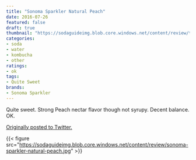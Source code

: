 ```yaml
---
title: "Sonoma Sparkler Natural Peach"
date: 2016-07-26
featured: false
draft: true
thumbnail: "https://sodaguideimg.blob.core.windows.net/content/review/thumbs/sonoma-sparkler-natural-peach.jpg"
categories:
- soda
- water
- kombucha
- other
ratings:
- ok
tags:
- Quite Sweet
brands:
- Sonoma Sparkler
---
```


Quite sweet. Strong Peach nectar flavor though not syrupy. Decent balance. OK.

[Originally posted to Twitter.](https://twitter.com/Cavorter/status/758003341125230592)

{{< figure src="https://sodaguideimg.blob.core.windows.net/content/review/sonoma-sparkler-natural-peach.jpg" >}}

